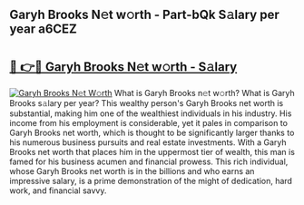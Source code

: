## Garyh Brooks N𝚎t w𝚘rth - Part-bQk S𝚊lary per year a6CEZ

# <h2><a href="http://gc1bkd.nevu.top/?p=Garyh+Brooks">🔗 👉🔴 Garyh Brooks N𝚎t w𝚘rth - S𝚊lary</a></h2>

[![Garyh Brooks N𝚎t W𝚘rth](https://i.imgur.com/Oavwk0R.jpeg)](http://gc1bkd.nevu.top/?p=Garyh+Brooks)
What is Garyh Brooks n𝚎t w𝚘rth? What is Garyh Brooks s𝚊lary per year?
This wealthy person's Garyh Brooks net worth is substantial, making him one of the wealthiest individuals in his industry. His income from his employment is considerable, yet it pales in comparison to Garyh Brooks net worth, which is thought to be significantly larger thanks to his numerous business pursuits and real estate investments. With a Garyh Brooks net worth that places him in the uppermost tier of wealth, this man is famed for his business acumen and financial prowess. This rich individual, whose Garyh Brooks net worth is in the billions and who earns an impressive salary, is a prime demonstration of the might of dedication, hard work, and financial savvy.
